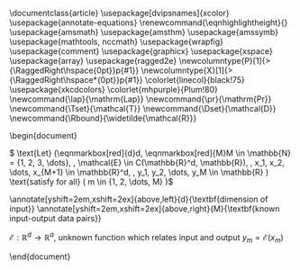 \documentclass{article}
\usepackage[dvipsnames]{xcolor}
\usepackage{annotate-equations}
\renewcommand{\eqnhighlightheight}{}
\usepackage{amsmath}
\usepackage{amsthm}
\usepackage{amssymb}
\usepackage{mathtools, nccmath}
\usepackage{wrapfig}
\usepackage{comment}
\usepackage{graphicx}
\usepackage{xspace}
\usepackage{array}
\usepackage{ragged2e}
\newcolumntype{P}[1]{>{\RaggedRight\hspace{0pt}}p{#1}}
\newcolumntype{X}[1]{>{\RaggedRight\hspace*{0pt}}p{#1}}
\colorlet{linecol}{black!75}
\usepackage{xkcdcolors}
\colorlet{mhpurple}{Plum!80}
\newcommand{\lap}{\mathrm{Lap}}
\newcommand{\pr}{\mathrm{Pr}}
\newcommand{\Tset}{\mathcal{T}}
\newcommand{\Dset}{\mathcal{D}}
\newcommand{\Rbound}{\widetilde{\mathcal{R}}}


\begin{document}

$ \text{Let} (\eqnmarkbox[red]{d}d, \eqnmarkbox[red]{M}M \in \mathbb{N} = \{1, 2, 3, \dots\}, \, \mathcal{E} \in C(\mathbb{R}^d, \mathbb{R}), \, x_1, x_2, \dots, x_{M+1} \in \mathbb{R}^d, \, y_1, y_2, \dots, y_M \in \mathbb{R} ) \text{satisfy for all} ( m \in \{1, 2, \dots, M\} )$

\annotate[yshift=2em,xshift=2ex]{above,left}{d}{\textbf{dimension of input}}
\annotate[yshift=2em,xshift=2ex]{above,right}{M}{\textbf{known input-output data pairs}}

$\mathcal{E} : \mathbb{R}^d \rightarrow \mathbb{R}^a, \ \text{unknown function which relates input and output} \ y_m = \mathcal{E}(x_m)$

\end{document}
